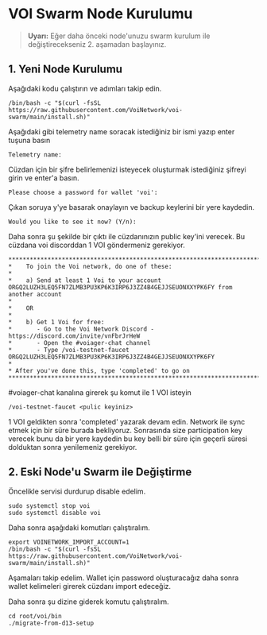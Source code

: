# VOI Swarm Node Kurulumu

> **Uyarı:**
> Eğer daha önceki node'unuzu swarm kurulum ile değiştirecekseniz 2. aşamadan başlayınız.



## 1. Yeni Node Kurulumu
Aşağıdaki kodu çalıştırın ve adımları takip edin.
```
/bin/bash -c "$(curl -fsSL https://raw.githubusercontent.com/VoiNetwork/voi-swarm/main/install.sh)"
```
Aşağıdaki gibi telemetry name soracak istediğiniz bir ismi yazıp enter tuşuna basın
```
Telemetry name:
```
Cüzdan için bir şifre belirlemenizi isteyecek oluşturmak istediğiniz şifreyi girin ve enter'a basın.
```
Please choose a password for wallet 'voi':
```

Çıkan soruya y'ye basarak onaylayın ve backup keylerini bir yere kaydedin.
```
Would you like to see it now? (Y/n):
```

Daha sonra şu şekilde bir çıktı ile cüzdanınızın public key'ini verecek. Bu cüzdana voi discorddan 1 VOI göndermeniz gerekiyor.
```
****************************************************************************************************************
*    To join the Voi network, do one of these:
*
*    a) Send at least 1 Voi to your account ORGQ2LUZH3LEQ5FN7ZLMB3PU3KP6K3IRP6J3ZZ4B4GEJJSEUONXXYPK6FY from another account
*
*    OR
*
*    b) Get 1 Voi for free:
*       - Go to the Voi Network Discord - https://discord.com/invite/vnFbrJrHeW
*       - Open the #voiager-chat channel
*       - Type /voi-testnet-faucet ORGQ2LUZH3LEQ5FN7ZLMB3PU3KP6K3IRP6J3ZZ4B4GEJJSEUONXXYPK6FY
*
* After you've done this, type 'completed' to go on
****************************************************************************************************************
```

#voiager-chat kanalına girerek şu komut ile 1 VOI isteyin
```
/voi-testnet-faucet <pulic keyiniz>
```

1 VOI geldikten sonra 'completed' yazarak devam edin. Network ile sync etmek için bir süre burada bekliyoruz.
Sonrasında size participation key verecek bunu da bir yere kaydedin bu key belli bir süre için geçerli süresi dolduktan sonra yenilemeniz gerekiyor.


## 2. Eski Node'u Swarm ile Değiştirme

Öncelikle servisi durdurup disable edelim.
```
sudo systemctl stop voi
sudo systemctl disable voi
```

Daha sonra aşağıdaki komutları çalıştıralım.
```
export VOINETWORK_IMPORT_ACCOUNT=1
/bin/bash -c "$(curl -fsSL https://raw.githubusercontent.com/VoiNetwork/voi-swarm/main/install.sh)"
```

Aşamaları takip edelim. Wallet için password oluşturacağız daha sonra wallet kelimeleri girerek cüzdanı import edeceğiz.

Daha sonra şu dizine giderek komutu çalıştıralım.
```
cd root/voi/bin
./migrate-from-d13-setup
```

